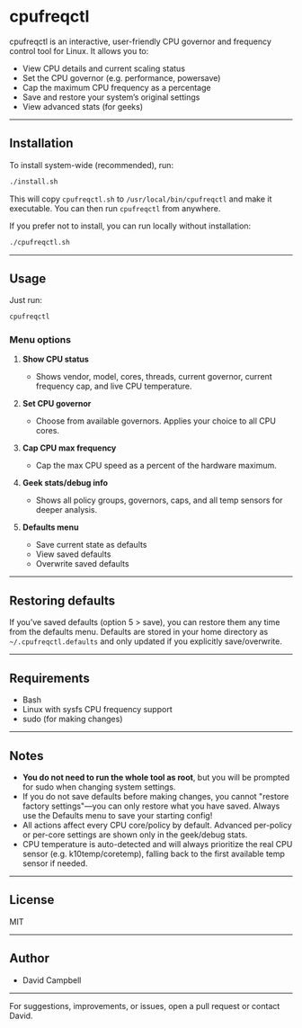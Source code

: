 # cpufreqctl

cpufreqctl is an interactive, user-friendly CPU governor and frequency control tool for Linux. It allows you to:

* View CPU details and current scaling status
* Set the CPU governor (e.g. performance, powersave)
* Cap the maximum CPU frequency as a percentage
* Save and restore your system’s original settings
* View advanced stats (for geeks)

---

## Installation

To install system-wide (recommended), run:

```bash
./install.sh
```

This will copy `cpufreqctl.sh` to `/usr/local/bin/cpufreqctl` and make it executable. You can then run `cpufreqctl` from anywhere.

If you prefer not to install, you can run locally without installation:

```bash
./cpufreqctl.sh
```

---

## Usage

Just run:

```bash
cpufreqctl
```

### Menu options

1. **Show CPU status**

   * Shows vendor, model, cores, threads, current governor, current frequency cap, and live CPU temperature.
2. **Set CPU governor**

   * Choose from available governors. Applies your choice to all CPU cores.
3. **Cap CPU max frequency**

   * Cap the max CPU speed as a percent of the hardware maximum.
4. **Geek stats/debug info**

   * Shows all policy groups, governors, caps, and all temp sensors for deeper analysis.
5. **Defaults menu**

   * Save current state as defaults
   * View saved defaults
   * Overwrite saved defaults

---

## Restoring defaults

If you’ve saved defaults (option 5 > save), you can restore them any time from the defaults menu. Defaults are stored in your home directory as `~/.cpufreqctl.defaults` and only updated if you explicitly save/overwrite.

---

## Requirements

* Bash
* Linux with sysfs CPU frequency support
* sudo (for making changes)

---

## Notes

* **You do not need to run the whole tool as root**, but you will be prompted for sudo when changing system settings.
* If you do not save defaults before making changes, you cannot "restore factory settings"—you can only restore what you have saved. Always use the Defaults menu to save your starting config!
* All actions affect every CPU core/policy by default. Advanced per-policy or per-core settings are shown only in the geek/debug stats.
* CPU temperature is auto-detected and will always prioritize the real CPU sensor (e.g. k10temp/coretemp), falling back to the first available temp sensor if needed.

---

## License

MIT

---

## Author

* David Campbell

---

For suggestions, improvements, or issues, open a pull request or contact David.

